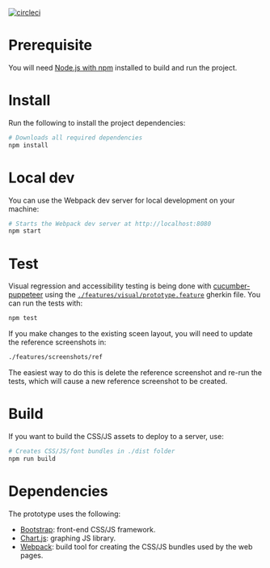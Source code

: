 [![circleci](https://img.shields.io/circleci/build/github/csps-efpc-daan-students-etudiants/team-6.svg)](https://circleci.com/gh/csps-efpc-daan-students-etudiants/team-6)

# Prerequisite
You will need [Node.js with npm](https://nodejs.org/en/download/) installed to build and run the project.

# Install
Run the following to install the project dependencies:
```bash
# Downloads all required dependencies
npm install
```

# Local dev
You can use the Webpack dev server for local development on your machine:
```bash
# Starts the Webpack dev server at http://localhost:8080
npm start
```

# Test
Visual regression and accessibility testing is being done with [cucumber-puppeteer](https://github.com/patheard/cucumber-puppeteer) using the [`./features/visual/prototype.feature`](https://github.com/csps-efpc-daan-students-etudiants/team-6/blob/master/prototype/features/visual/prototype.feature) gherkin file.  You can run the tests with:
```bash
npm test
```
If you make changes to the existing sceen layout, you will need to update the reference screenshots in:
```bash
./features/screenshots/ref
```
The easiest way to do this is delete the reference screenshot and re-run the tests, which will cause a new reference screenshot to be created.

# Build
If you want to build the CSS/JS assets to deploy to a server, use:
```bash
# Creates CSS/JS/font bundles in ./dist folder
npm run build
```

# Dependencies
The prototype uses the following:

* [Bootstrap](https://getbootstrap.com/): front-end CSS/JS framework.
* [Chart.js](https://www.chartjs.org/): graphing JS library.
* [Webpack](https://webpack.js.org/): build tool for creating the CSS/JS bundles used by the web pages.
